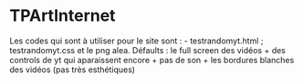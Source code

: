 # TPArtInternet
Les codes qui sont à utiliser pour le site sont : - testrandomyt.html ; testrandomyt.css et le png alea.
Défaults : le full screen des vidéos + des controls de yt qui aparaissent encore + pas de son + les bordures blanches des vidéos (pas très esthétiques)

